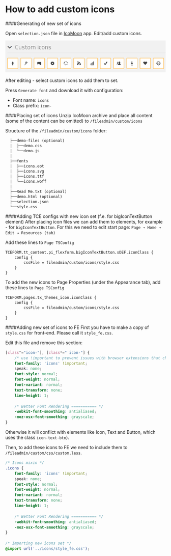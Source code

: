 # How to add custom icons
####Generating of new set of icons

Open `selection.json` file in [IcoMoon](https://icomoon.io/) app. Edit/add custom icons. 

![](custom-icons.png)

After editing - select custom icons to add them to set. 

Press `Generate font` and download it with configuration:
  - Font name: `icons`
  - Class prefix: `icon-`


####Placing set of icons
Unzip IcoMoon archive and place all content (some of the content can be omitted) to `/fileadmin/custom/icons`

Structure of the `/fileadmin/custom/icons` folder:
```
  ├──demo-files (optional)
  |  ├──demo.css
  |  └──demo.js
  |
  ├──fonts
  |  ├──icons.eot
  |  ├──icons.svg
  |  ├──icons.ttf
  |  └──icons.woff
  |
  ├──Read Me.txt (optional)
  ├──demo.html (optional)
  ├──selection.json
  └──style.css
```

####Adding TCE configs with new icon set (f.e. for bigIconTextButton element)
After placing icon files we can add them to elements, for example - for `bigIconTextButton`. For this we need to edit start page: `Page → Home → Edit → Resources (tab)`

Add these lines to `Page TSConfig`
```
TCEFORM.tt_content.pi_flexform.bigIconTextButton.sDEF.iconClass {
    config {
        cssFile = fileadmin/custom/icons/style.css
    }
}
```

To add the new icons to Page Properties (under the Appearance tab), add these lines to `Page TSConfig`
```
TCEFORM.pages.tx_themes_icon.iconClass {
    config {
        cssFile = fileadmin/custom/icons/style.css
    }
}
```

####Adding new set of icons to FE
First you have to make a copy of  `style.css` for front-end. Please call it `style_fe.css`.

Edit this file and remove this section:

```css
[class^="icon-"], [class*=" icon-"] {
    /* use !important to prevent issues with browser extensions that change fonts */
    font-family: 'icons' !important;
    speak: none;
    font-style: normal;
    font-weight: normal;
    font-variant: normal;
    text-transform: none;
    line-height: 1;

    /* Better Font Rendering =========== */
    -webkit-font-smoothing: antialiased;
    -moz-osx-font-smoothing: grayscale;
}
```
Otherwise it will conflict with elements like Icon, Text and Button, which uses the class `icon-text-btn`).

Then, to add these icons to FE we need to include them to `/fileadmin/custom/css/custom.less`. 

```css
/* Icons mixin */
.icons {
	font-family: 'icons' !important;
    speak: none;
    font-style: normal;
    font-weight: normal;
    font-variant: normal;
    text-transform: none;
    line-height: 1;

    /* Better Font Rendering =========== */
    -webkit-font-smoothing: antialiased;
    -moz-osx-font-smoothing: grayscale;
}

/* Importing new icons set */
@import url('../icons/style_fe.css');
```


